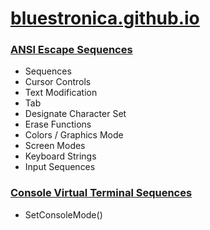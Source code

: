 # [bluestronica.github.io](https://bluestronica.github.io/)

### [ANSI Escape Sequences](https://github.com/bluestronica/bluestronica.github.io/blob/main/Console/ANSI_Escape_Sequences.md)
- Sequences
- Cursor Controls
- Text Modification
- Tab
- Designate Character Set
- Erase Functions
- Colors / Graphics Mode
- Screen Modes
- Keyboard Strings
- Input Sequences

### [Console Virtual Terminal Sequences](https://github.com/bluestronica/bluestronica.github.io/blob/main/Console/Console_Virtual_Terminal_Sequences.md)
- SetConsoleMode()
